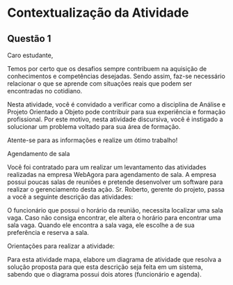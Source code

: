 # Contextualização da Atividade

## Questão 1

Caro estudante,

Temos por certo que os desafios sempre contribuem na aquisição de conhecimentos e competências desejadas. Sendo assim, faz-se necessário relacionar o que se aprende com situações reais que podem ser encontradas no cotidiano.

Nesta atividade, você é convidado a verificar como a disciplina de Análise e Projeto Orientado a Objeto pode contribuir para sua experiência e formação profissional. Por este motivo, nesta atividade discursiva, você é instigado a solucionar um problema voltado para sua área de formação.

Atente-se para as informações e realize um ótimo trabalho!

​Agendamento de sala

Você foi contratado para um realizar um levantamento das atividades realizadas na empresa WebAgora para agendamento de sala. A empresa possui poucas salas de reuniões e pretende desenvolver um software para realizar o gerenciamento desta ação. Sr. Roberto, gerente do projeto, passa a você a seguinte descrição das atividades:

O funcionário que possui o horário da reunião, necessita localizar uma sala vaga. Caso não consiga encontrar, ele altera o horário para encontrar uma sala vaga. Quando ele encontra a sala vaga, ele escolhe a de sua preferência e reserva a sala.

Orientações para realizar a atividade:

Para esta atividade mapa, elabore um diagrama de atividade que resolva a solução proposta para que esta descrição seja feita em um sistema, sabendo que o diagrama possui dois atores (funcionário e agenda).
